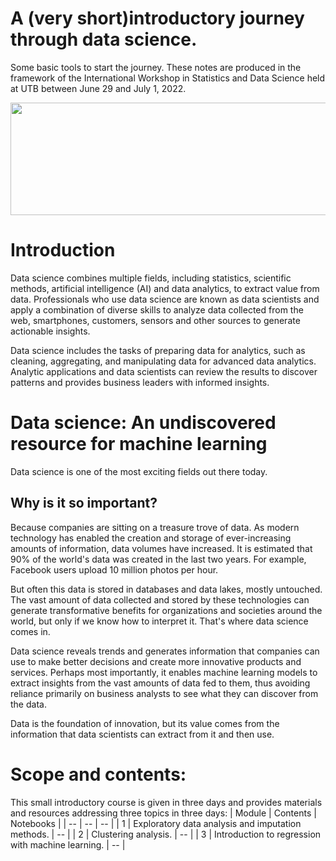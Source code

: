 # A (very short)introductory journey through data science.

Some basic tools to start the journey. These notes are produced in the framework of the International Workshop in Statistics and Data Science held at UTB between June 29 and July 1, 2022.

<p float="left">
  <img src="https://www.altimanalytics.es/wp-content/uploads/2021/06/banner-data-science-002-1024x341.jpg" width="1000" height=180 />
</p>

# Introduction
Data science combines multiple fields, including statistics, scientific methods, artificial intelligence (AI) and data analytics, to extract value from data. Professionals who use data science are known as data scientists and apply a combination of diverse skills to analyze data collected from the web, smartphones, customers, sensors and other sources to generate actionable insights.

Data science includes the tasks of preparing data for analytics, such as cleaning, aggregating, and manipulating data for advanced data analytics. Analytic applications and data scientists can review the results to discover patterns and provides business leaders with informed insights.

# Data science: An undiscovered resource for machine learning
Data science is one of the most exciting fields out there today. 

## Why is it so important?

Because companies are sitting on a treasure trove of data. As modern technology has enabled the creation and storage of ever-increasing amounts of information, data volumes have increased. It is estimated that 90% of the world's data was created in the last two years. For example, Facebook users upload 10 million photos per hour.

But often this data is stored in databases and data lakes, mostly untouched. The vast amount of data collected and stored by these technologies can generate transformative benefits for organizations and societies around the world, but only if we know how to interpret it. That's where data science comes in.

Data science reveals trends and generates information that companies can use to make better decisions and create more innovative products and services. Perhaps most importantly, it enables machine learning models to extract insights from the vast amounts of data fed to them, thus avoiding reliance primarily on business analysts to see what they can discover from the data.

Data is the foundation of innovation, but its value comes from the information that data scientists can extract from it and then use.

# Scope and contents:
This small introductory course is given in three days and provides materials and resources addressing three topics in three days:
| Module | Contents | Notebooks |
| -- | -- | -- |
| 1 | Exploratory data analysis and imputation methods. | -- |
| 2 | Clustering analysis. | -- | 
| 3 | Introduction to regression with machine learning. | -- |

